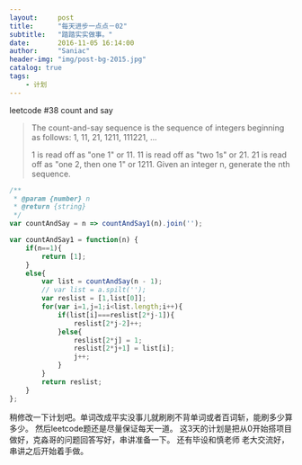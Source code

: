 ```yaml
---
layout:     post
title:      "每天进步一点点－02"
subtitle:   "踏踏实实做事。"
date:       2016-11-05 16:14:00
author:     "Saniac"
header-img: "img/post-bg-2015.jpg"
catalog: true
tags:
    - 计划
---
```


leetcode #38 count and say

>The count-and-say sequence is the sequence of integers beginning as follows:
>1, 11, 21, 1211, 111221, ...
>
>1 is read off as "one 1" or 11.
>11 is read off as "two 1s" or 21.
>21 is read off as "one 2, then one 1" or 1211.
>Given an integer n, generate the nth sequence.

```javascript
/**
 * @param {number} n
 * @return {string}
 */
var countAndSay = n => countAndSay1(n).join('');

var countAndSay1 = function(n) {
    if(n==1){
        return [1];
    }
    else{
        var list = countAndSay(n - 1);
        // var list = a.spilt('');
        var reslist = [1,list[0]];
        for(var i=1,j=1;i<list.length;i++){
            if(list[i]===reslist[2*j-1]){
                reslist[2*j-2]++;
            }else{
                reslist[2*j] = 1;
                reslist[2*j+1] = list[i];
                j++;
            }       
        }
        return reslist;
    }
};
```

稍修改一下计划吧。单词改成平实没事儿就刷刷不背单词或者百词斩，能刷多少算多少。
然后leetcode题还是尽量保证每天一道。
这3天的计划是把从0开始搭项目做好，克淼哥的问题回答写好，串讲准备一下。
还有毕设和慎老师 老大交流好，串讲之后开始着手做。
